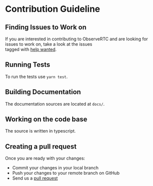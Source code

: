 # Contribution Guideline

## Finding Issues to Work on

If you are interested in contributing to ObserveRTC 
and are looking for issues to work on, take a look at the issues  
tagged with [help wanted](https://github.com/ObserveRTC/sfu-monitor-js/labels/help%20wanted).

## Running Tests

To run the tests use `yarn test`.

## Building Documentation

The documentation sources are located at `docs/`.

## Working on the code base

The source is written in typescript. 

## Creating a pull request

Once you are ready with your changes:

- Commit your changes in your local branch
- Push your changes to your remote branch on GitHub
- Send us a [pull request](https://help.github.com/articles/creating-a-pull-request)


